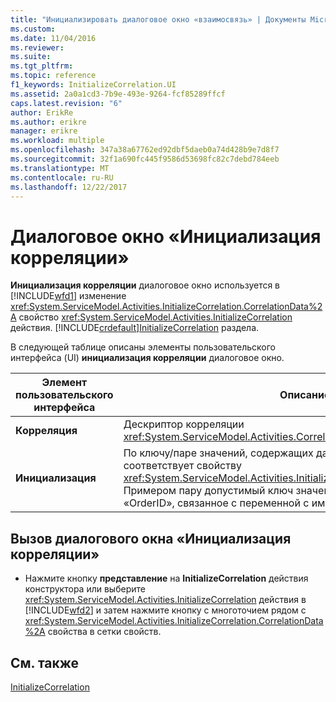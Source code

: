 ```yaml
---
title: "Инициализировать диалоговое окно «взаимосвязь» | Документы Microsoft"
ms.custom: 
ms.date: 11/04/2016
ms.reviewer: 
ms.suite: 
ms.tgt_pltfrm: 
ms.topic: reference
f1_keywords: InitializeCorrelation.UI
ms.assetid: 2a0a1cd3-7b9e-493e-9264-fcf85289ffcf
caps.latest.revision: "6"
author: ErikRe
ms.author: erikre
manager: erikre
ms.workload: multiple
ms.openlocfilehash: 347a38a67762ed92dbf5daeb0a74d428b9e7d8f7
ms.sourcegitcommit: 32f1a690fc445f9586d53698fc82c7debd784eeb
ms.translationtype: MT
ms.contentlocale: ru-RU
ms.lasthandoff: 12/22/2017
---
```

# <a name="initialize-correlation-dialog-box"></a>Диалоговое окно «Инициализация корреляции»
**Инициализация корреляции** диалоговое окно используется в [!INCLUDE[wfd1](../workflow-designer/includes/wfd1_md.md)] изменение <xref:System.ServiceModel.Activities.InitializeCorrelation.CorrelationData%2A> свойство <xref:System.ServiceModel.Activities.InitializeCorrelation> действия. [!INCLUDE[crdefault](../test/includes/crdefault_md.md)][InitializeCorrelation](../workflow-designer/initializecorrelation-activity-designer.md) раздела.  
  
 В следующей таблице описаны элементы пользовательского интерфейса (UI) **инициализация корреляции** диалоговое окно.  
  
|Элемент пользовательского интерфейса|Описание:|  
|----------------|-----------------|  
|**Корреляция**|Дескриптор корреляции <xref:System.ServiceModel.Activities.CorrelationHandle> для инициализации.|  
|**Инициализация**|По ключу/паре значений, содержащих данные инициализации. Это соответствует свойству <xref:System.ServiceModel.Activities.InitializeCorrelation.CorrelationData%2A>. Примером пару допустимый ключ значение будет раздел с именем «OrderID», связанное с переменной с именем OrderID.|  
  
## <a name="to-launch-the-initialize-correlation-dialog-box"></a>Вызов диалогового окна «Инициализация корреляции»  
  
-   Нажмите кнопку **представление** на **InitializeCorrelation** действия конструктора или выберите <xref:System.ServiceModel.Activities.InitializeCorrelation> действия в [!INCLUDE[wfd2](../workflow-designer/includes/wfd2_md.md)] и затем нажмите кнопку с многоточием рядом с <xref:System.ServiceModel.Activities.InitializeCorrelation.CorrelationData%2A> свойства в сетки свойств.  
  
## <a name="see-also"></a>См. также  
 [InitializeCorrelation](../workflow-designer/initializecorrelation-activity-designer.md)
